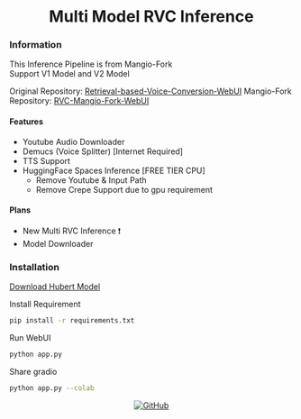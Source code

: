 <div align="center">

# Multi Model RVC Inference

</div>

### Information
This Inference Pipeline is from Mangio-Fork <br />
Support V1 Model and V2 Model

Original Repository: [Retrieval-based-Voice-Conversion-WebUI](https://github.com/RVC-Project/Retrieval-based-Voice-Conversion-WebUI)
Mangio-Fork Repository: [RVC-Mangio-Fork-WebUI](https://github.com/RVC-Project/Retrieval-based-Voice-Conversion-WebUI)

#### Features
- Youtube Audio Downloader
- Demucs (Voice Splitter) [Internet Required] 
- TTS Support
- HuggingFace Spaces Inference [FREE TIER CPU]
    - Remove Youtube & Input Path
    - Remove Crepe Support due to gpu requirement

#### Plans
- New Multi RVC Inference ❗
- Model Downloader

### Installation
[Download Hubert Model](https://huggingface.co/lj1995/VoiceConversionWebUI/resolve/main/hubert_base.pt)

Install Requirement
```bash
pip install -r requirements.txt
```

Run WebUI
```bash
python app.py
```

Share gradio
```bash
python app.py --colab
```

<div align="center">

[![GitHub](https://img.shields.io/github/license/arkandash/Multi-Model-RVC-Inference)](https://github.com/ArkanDash/Multi-Model-RVC-Inference/blob/master/LICENSE)
</div>
